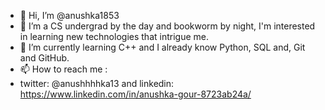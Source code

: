 - 👋 Hi, I’m @anushka1853
- 👀 I’m a CS undergrad by the day and bookworm by night, I'm interested in learning new technologies that intrigue me.
- 🌱 I’m currently learning C++ and I already know Python, SQL and, Git and GitHub.
- 📫 How to reach me : 
- twitter: @anushhhhka13 and linkedin: https://www.linkedin.com/in/anushka-gour-8723ab24a/
<!---
anushka1853/anushka1853 is a ✨ special ✨ repository because its `README.md` (this file) appears on your GitHub profile.
You can click the Preview link to take a look at your changes.
--->
